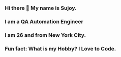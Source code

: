 ### Hi there 👋 My name is Sujoy. 
### I am a QA Automation Engineer
### I am 26 and from New York City. 
### Fun fact: What is my Hobby? I Love to Code.
